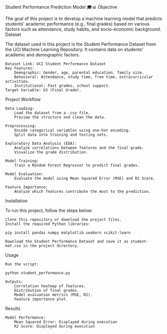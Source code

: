 Student Performance Prediction Model 🎓📊
Objective

The goal of this project is to develop a machine learning model that predicts students' academic performance (e.g., final grades) based on various factors such as attendance, study habits, and socio-economic background.
Dataset

The dataset used in this project is the Student Performance Dataset from the UCI Machine Learning Repository. It contains data on students' academic and demographic factors.

    Dataset Link: UCI Student Performance Dataset
    Key Features:
        Demographic: Gender, age, parental education, family size.
        Behavioral: Attendance, study time, free time, extracurricular activities.
        Institutional: Past grades, school support.
    Target Variable: G3 (Final Grade).

Project Workflow

    Data Loading:
        Load the dataset from a .csv file.
        Preview the structure and clean the data.

    Preprocessing:
        Encode categorical variables using one-hot encoding.
        Split data into training and testing sets.

    Exploratory Data Analysis (EDA):
        Analyze correlations between features and the final grade.
        Visualize the grade distribution.

    Model Training:
        Train a Random Forest Regressor to predict final grades.

    Model Evaluation:
        Evaluate the model using Mean Squared Error (MSE) and R2 Score.

    Feature Importance:
        Analyze which features contribute the most to the prediction.

Installation

To run this project, follow the steps below:

    Clone this repository or download the project files.
    Install the required Python libraries:

    pip install pandas numpy matplotlib seaborn scikit-learn

    Download the Student Performance Dataset and save it as student-mat.csv in the project directory.

Usage

    Run the script:

    python student_performance.py

    Outputs:
        Correlation heatmap of features.
        Distribution of final grades.
        Model evaluation metrics (MSE, R2).
        Feature importance plot.

Results

    Model Performance:
        Mean Squared Error: Displayed during execution
        R2 Score: Displayed during execution
